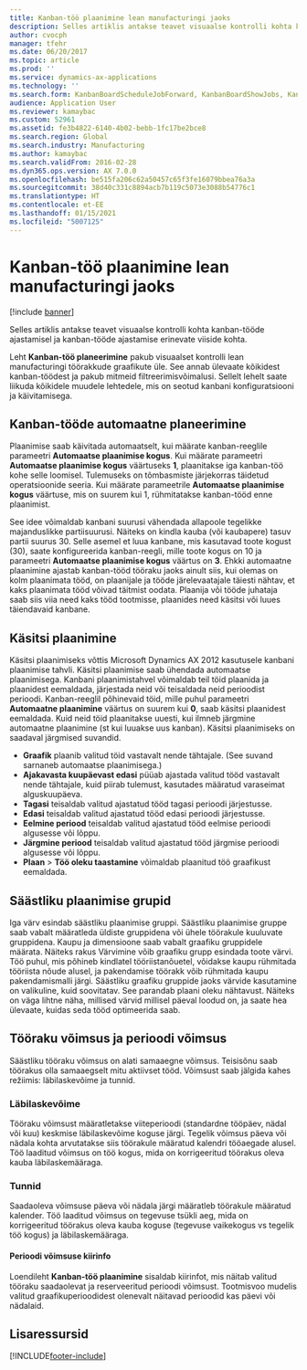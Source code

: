```yaml
---
title: Kanban-töö plaanimine lean manufacturingi jaoks
description: Selles artiklis antakse teavet visuaalse kontrolli kohta kanban-tööde ajastamisel ja kanban-tööde ajastamise erinevate viiside kohta.
author: cvocph
manager: tfehr
ms.date: 06/20/2017
ms.topic: article
ms.prod: ''
ms.service: dynamics-ax-applications
ms.technology: ''
ms.search.form: KanbanBoardScheduleJobForward, KanbanBoardShowJobs, KanbanJobSchedulingListPage
audience: Application User
ms.reviewer: kamaybac
ms.custom: 52961
ms.assetid: fe3b4822-6140-4b02-bebb-1fc17be2bce8
ms.search.region: Global
ms.search.industry: Manufacturing
ms.author: kamaybac
ms.search.validFrom: 2016-02-28
ms.dyn365.ops.version: AX 7.0.0
ms.openlocfilehash: be515fa206c62a50457c65f3fe16079bbea76a3a
ms.sourcegitcommit: 38d40c331c8894acb7b119c5073e3088b54776c1
ms.translationtype: HT
ms.contentlocale: et-EE
ms.lasthandoff: 01/15/2021
ms.locfileid: "5007125"
---
```

# <a name="kanban-job-scheduling-for-lean-manufacturing"></a>Kanban-töö plaanimine lean manufacturingi jaoks

[!include [banner](../includes/banner.md)]

Selles artiklis antakse teavet visuaalse kontrolli kohta kanban-tööde ajastamisel ja kanban-tööde ajastamise erinevate viiside kohta.  

Leht **Kanban-töö planeerimine** pakub visuaalset kontrolli lean manufacturingi töörakkude graafikute üle. See annab ülevaate kõikidest kanban-töödest ja pakub mitmeid filtreerimisvõimalusi. Sellelt lehelt saate liikuda kõikidele muudele lehtedele, mis on seotud kanbani konfiguratsiooni ja käivitamisega.

## <a name="automatic-scheduling-of-kanban-jobs"></a>Kanban-tööde automaatne planeerimine
Plaanimise saab käivitada automaatselt, kui määrate kanban-reeglile parameetri **Automaatse plaanimise kogus**. Kui määrate parameetri **Automaatse plaanimise kogus** väärtuseks **1**, plaanitakse iga kanban-töö kohe selle loomisel. Tulemuseks on tõmbasmiste järjekorras täidetud operatsioonide seeria. Kui määrate parameetrile **Automaatse plaanimise kogus** väärtuse, mis on suurem kui 1, rühmitatakse kanban-tööd enne plaanimist. 

See idee võimaldab kanbani suurusi vähendada allapoole tegelikke majanduslikke partiisuurusi. Näiteks on kindla kauba (või kaubapere) tasuv partii suurus 30. Selle asemel et luua kanbane, mis kasutavad toote kogust (30), saate konfigureerida kanban-reegli, mille toote kogus on 10 ja parameetri **Automaatse plaanimise kogus** väärtus on **3**. Ehkki automaatne plaanimine ajastab kanban-tööd tööraku jaoks ainult siis, kui olemas on kolm plaanimata tööd, on plaanijale ja tööde järelevaatajale täiesti nähtav, et kaks plaanimata tööd võivad täitmist oodata. Plaanija või tööde juhataja saab siis viia need kaks tööd tootmisse, plaanides need käsitsi või luues täiendavaid kanbane.

## <a name="manual-scheduling"></a>Käsitsi plaanimine
Käsitsi plaanimiseks võttis Microsoft Dynamics AX 2012 kasutusele kanbani plaanimise tahvli. Käsitsi plaanimise saab ühendada automaatse plaanimisega. Kanbani plaanimistahvel võimaldab teil töid plaanida ja plaanidest eemaldada, järjestada neid või teisaldada neid perioodist perioodi. Kanban-reeglil põhinevaid töid, mille puhul parameetri **Automaatne plaanimine** väärtus on suurem kui **0**, saab käsitsi plaanidest eemaldada. Kuid neid töid plaanitakse uuesti, kui ilmneb järgmine automaatne plaanimine (st kui luuakse uus kanban). Käsitsi plaanimiseks on saadaval järgmised suvandid.

-   **Graafik** plaanib valitud töid vastavalt nende tähtajale. (See suvand sarnaneb automaatse plaanimisega.)
-   **Ajakavasta kuupäevast edasi** püüab ajastada valitud tööd vastavalt nende tähtajale, kuid piirab tulemust, kasutades määratud varaseimat alguskuupäeva.
-   **Tagasi** teisaldab valitud ajastatud tööd tagasi perioodi järjestusse.
-   **Edasi** teisaldab valitud ajastatud tööd edasi perioodi järjestusse.
-   **Eelmine periood** teisaldab valitud ajastatud tööd eelmise perioodi algusesse või lõppu.
-   **Järgmine periood** teisaldab valitud ajastatud tööd järgmise perioodi algusesse või lõppu.
-   **Plaan** &gt; **Töö oleku taastamine** võimaldab plaanitud töö graafikust eemaldada.

## <a name="lean-scheduling-groups"></a>Säästliku plaanimise grupid
Iga värv esindab säästliku plaanimise gruppi. Säästliku plaanimise gruppe saab vabalt määratleda üldiste gruppidena või ühele töörakule kuuluvate gruppidena. Kaupu ja dimensioone saab vabalt graafiku gruppidele määrata. Näiteks rakus Värvimine võib graafiku grupp esindada toote värvi. Töö puhul, mis põhineb kindlatel tööriistanõuetel, võidakse kaupu rühmitada tööriista nõude alusel, ja pakendamise töörakk võib rühmitada kaupu pakendamismalli järgi. Säästliku graafiku gruppide jaoks värvide kasutamine on valikuline, kuid soovitatav. See parandab plaani oleku nähtavust. Näiteks on väga lihtne näha, millised värvid millisel päeval loodud on, ja saate hea ülevaate, kuidas seda tööd optimeerida saab.

## <a name="work-cell-capacity-and-period-capacity"></a>Tööraku võimsus ja perioodi võimsus
Säästliku tööraku võimsus on alati samaaegne võimsus. Teisisõnu saab töörakus olla samaaegselt mitu aktiivset tööd. Võimsust saab jälgida kahes režiimis: läbilaskevõime ja tunnid.

### <a name="throughput"></a>Läbilaskevõime

Tööraku võimsust määratletakse viiteperioodi (standardne tööpäev, nädal või kuu) keskmise läbilaskevõime koguse järgi. Tegelik võimsus päeva või nädala kohta arvutatakse siis töörakule määratud kalendri tööaegade alusel. Töö laaditud võimsus on töö kogus, mida on korrigeeritud töörakus oleva kauba läbilaskemääraga.

### <a name="hours"></a>Tunnid

Saadaoleva võimsuse päeva või nädala järgi määratleb töörakule määratud kalender. Töö laaditud võimsus on tegevuse tsükli aeg, mida on korrigeeritud töörakus oleva kauba koguse (tegevuse vaikekogus vs tegelik töö kogus) ja läbilaskemääraga.

#### <a name="period-capacity-factbox"></a>Perioodi võimsuse kiirinfo

Loendileht **Kanban-töö plaanimine** sisaldab kiirinfot, mis näitab valitud tööraku saadaolevat ja reserveeritud perioodi võimsust. Tootmisvoo mudelis valitud graafikuperioodidest olenevalt näitavad perioodid kas päevi või nädalaid.

<a name="additional-resources"></a>Lisaressursid
--------





[!INCLUDE[footer-include](../../includes/footer-banner.md)]